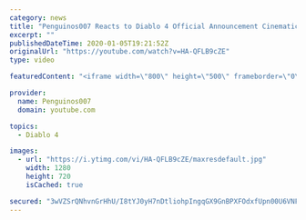 ```yaml
---
category: news
title: "Penguinos007 Reacts to Diablo 4 Official Announcement Cinematic Trailer (Blizzcon 2019)"
excerpt: ""
publishedDateTime: 2020-01-05T19:21:52Z
originalUrl: "https://youtube.com/watch?v=HA-QFLB9cZE"
type: video

featuredContent: "<iframe width=\"800\" height=\"500\" frameborder=\"0\" src=\"https://www.youtube.com/embed/HA-QFLB9cZE\" allow=\"accelerometer; autoplay; encrypted-media; gyroscope; picture-in-picture\" allowfullscreen></iframe>"

provider:
  name: Penguinos007
  domain: youtube.com

topics:
  - Diablo 4

images:
  - url: "https://i.ytimg.com/vi/HA-QFLB9cZE/maxresdefault.jpg"
    width: 1280
    height: 720
    isCached: true

secured: "3wVZSrQNhvnGrHhU/I8tYJ0yH7nDtliohpIngqGX9GnBPXFOdxfUpn00U6VNFDKVvjVydwxM+Ek7Ocw5m7hBeuXuPjZIFUTcppgJkY2CEbAvsq7ID/qHjg20tlA3l02nOXELl/HdNoiDFd580Hd1kjcJehzC84UEDNQ7pYLrLQDIN7vLKVzgew9v22KyT4QQiOhxK/yeo4JvIZsPzePDi3BQHIIRe48btIeTduyf0smBjiRO9KMiiXi5IKY1AEIW9G2mOD5gRdj/7eQdj2g393koz/PWodf3xFD9yayDAdmp1f2kjHFfOVW5iMGddZbSXkGjLAzNZl9I4bkSUAdTNkURBSlXPNoz5QzayuLSdMgFw7N6KJOfq4ewAVnmvBhbCxKCgQBGz4r3TH63cKLqoSXa/GDPqoUlA9TV551wZkoALNlHO6ATYOqVy8QYR8lS;ZrQ/IV+dKVVe7C45B1FXiQ=="
---
```


